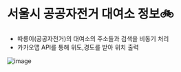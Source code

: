 # 서울시 공공자전거 대여소 정보🚲

- 따릉이(공공자전거)의 대여소의 주소들과 검색을 비동기 처리
- 카카오맵 API를 통해 위도,경도를 받아 위치 출력


![image](https://user-images.githubusercontent.com/92353613/199872696-a7f2dfeb-b4dd-4528-a2ea-bc024df58a3a.png)
